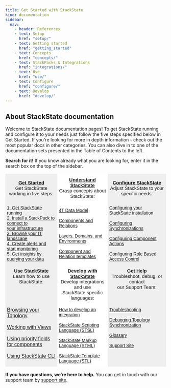 ```yaml
---
title: Get Started with StackState
kind: documentation
sidebar:
  nav:
    - header: References
    - text: Setup
      href: "setup/"
    - text: Getting started
      href: "getting_started"
    - text: Concepts
      href: "concepts/"
    - text: StackPacks & Integrations
      href: "integrations/"
    - text: Use
      href: "use/"
    - text: Configure
      href: "configure/"
    - text: Develop
      href: "develop/"
---
```


## About StackState documentation

Welcome to StackState documentation pages! To get StackState running and configure it to your needs just follow the five steps specified below in Get Started. If you're looking for more in depth information - check out the most popular docs in other categories. You can also dive in to one of the documentation sets presented in the Table of Contents to the left.

<p><strong>Search for it!</strong> If you know already what you are looking for, enter it in the search box on the top of the sidebar.

<style type="text/css">
.tg  {border-collapse:collapse;border-spacing:0;border:none;}
.tg td{font-family:Arial, sans-serif;font-size:14px;padding:10px 5px;border-style:hidden;border-width:0px;overflow:hidden;word-break:normal;}
.tg th{font-family:Arial, sans-serif;font-size:14px;font-weight:normal;padding:10px 5px;border-style:hidden;border-width:0px;overflow:hidden;word-break:normal;}
.tg .tg-boxz{font-size:15px;font-family:Verdana, Geneva, sans-serif !important;;background-color:#efefef;border-color:#000000;text-align:center;vertical-align:middle}
.tg .tg-r14h{font-family:Verdana, Geneva, sans-serif !important;;background-color:#ffffff;border-color:#000000;text-align:left;vertical-align:top}
.tg .tg-28e1{font-size:15px;font-family:Verdana, Geneva, sans-serif !important;;background-color:#efefef;border-color:#000000;text-align:center;vertical-align:top}
.tg .tg-2rrc{font-weight:bold;font-size:15px;font-family:Verdana, Geneva, sans-serif !important;;background-color:#efefef;border-color:#000000;text-align:center;vertical-align:middle}
.tg .tg-08ja{font-size:15px;font-family:Verdana, Geneva, sans-serif !important;;background-color:#ffffff;border-color:#000000;text-align:center;vertical-align:middle}
.tg .tg-e8l0{font-family:Verdana, Geneva, sans-serif !important;;background-color:#efefef;border-color:#000000;text-align:left;vertical-align:middle}
.tg .tg-lnqp{font-family:Verdana, Geneva, sans-serif !important;;background-color:#ffffff;border-color:#000000;text-align:left;vertical-align:middle}
.tg .tg-bo0o{font-weight:bold;font-size:15px;font-family:Verdana, Geneva, sans-serif !important;;background-color:#efefef;border-color:#000000;text-align:center;vertical-align:top}
.tg .tg-08a2{font-size:15px;font-family:Verdana, Geneva, sans-serif !important;;background-color:#ffffff;border-color:#000000;text-align:center;vertical-align:top}
.tg .tg-zgo1{font-size:100%;font-family:Verdana, Geneva, sans-serif !important;;background-color:#efefef;border-color:#000000;text-align:left;vertical-align:top}
.tg .tg-z0fg{font-family:Verdana, Geneva, sans-serif !important;;background-color:#efefef;border-color:#000000;text-align:left;vertical-align:top}
</style>
<table class="tg">
  <tr>
    <th class="tg-2rrc"><a href="https://docs.stackstate.com/setup/">Get Started</a><br><span style="font-weight:normal">Get StackState working in five steps:   </span><br></th>
    <th class="tg-08ja"><a href="https://docs.stackstate.com/concepts/"><span style="font-weight:bold">Understand StackState</span></a><br><span style="font-weight:normal">Grasp concepts about StackState:</span><br></th>
    <th class="tg-boxz"><a href="https://docs.stackstate.com/configure/"><span style="font-weight:bold">Configure StackState</span></a><br>Adjust StackState to your specific needs:</th>
  </tr>
  <tr>
    <td class="tg-e8l0"><a href="https://docs.stackstate.com/setup/installation/">1. Get StackState running</a><br><a href="https://docs.stackstate.com/integrations/">2. Install a StackPack to connect to <br>your </a> <a href="https://docs.stackstate.com/integrations/">infrastructure</a><br><a href="https://docs.stackstate.com/use/views/">3. Browse your IT landscape</a><br><a href="https://docs.stackstate.com/use/alerting/">4. Create alerts and start monitoring</a><br><a href="https://docs.stackstate.com/use/queries/">5. Get insights by querying your data</a></td>
    <td class="tg-lnqp"><a href="https://docs.stackstate.com/concepts/4t_data_model/">4T Data Model</a><br><br><a href="https://docs.stackstate.com/concepts/components_and_relations/">Components and Relations</a><br><br><a href="https://docs.stackstate.com/concepts/layers_domains_and_environments/">Layers, Domains, and Environments</a><br><br><a href="https://docs.stackstate.com/concepts/component_and_relation_templates">Component and Relation templates</a></td>
    <td class="tg-e8l0"><a href="https://docs.stackstate.com/setup/installation/configuration">Configuring your StackState installation</a><br><br><a href="https://docs.stackstate.com/configure/sync">Configuring Synchronizations</a><br><br><a href="https://docs.stackstate.com/configure/how_to_configure_component_actions/">Configuring Component Actions</a><br><br><a href="https://docs.stackstate.com/configure/how_to_configure_ldap_authentication">Configuring Role Based Access Control</a></td>
  </tr>
  <tr>
    <td class="tg-bo0o"><a href="https://docs.stackstate.com/use/">Use StackState</a><br><span style="font-weight:normal">Learn how to use StackState:</span><br></td>
    <td class="tg-08a2"><a href="https://docs.stackstate.com/develop/"><span style="font-weight:bold">Develop with StackState</span></a><br>Develop integrations and use <br>StackState specific languages:</td>
    <td class="tg-28e1"><a href="https://docs.stackstate.com/help/"><span style="font-weight:bold">Get Help</span></a><br>Troubleshoot, debug, or contact <br>our Support Team:</td>
  </tr>
  <tr>
    <td class="tg-zgo1"><a href="https://docs.stackstate.com/use/browsing_topology/">Browsing your Topology</a><br><br><a href="https://docs.stackstate.com/use/views/">Working with Views</a><br><br><a href="https://docs.stackstate.com/use/how_to_use_the_priority_field_for_components/">Using priority fields for components</a><br><br><a href="https://docs.stackstate.com/setup/cli/">Using StackState CLI</a></td>
    <td class="tg-r14h"><a href="https://docs.stackstate.com/develop/integrations_and_stackpacks_sdk/">How to develop an integration</a><br><br><a href="https://docs.stackstate.com/develop/scripting">StackState Scripting Language (STSL)</a><br><br><a href="https://docs.stackstate.com/develop/stml/">StackState Markup Language (STML)</a><br><br><a href="https://docs.stackstate.com/develop/sts_template_language_intro/">StackState Template Language (STL)</a></td>
    <td class="tg-z0fg"><a href="https://docs.stackstate.com/setup/installation/troubleshooting/">Troubleshooting</a><br><br><a href="https://docs.stackstate.com/configure/debugging_topology_synchronization/">Debugging Topology Synchronization</a><br><br><a href="https://docs.stackstate.com/concepts/glossary/">Glossary</a><br><br><a href="https://support.stackstate.com/hc/en-us">Support Site</a></td>
  </tr>
</table>


<p><strong>If you have questions, we’re here to help.</strong> You can get in touch with
our support team by  <a href="/help/#email">support site</a>.
